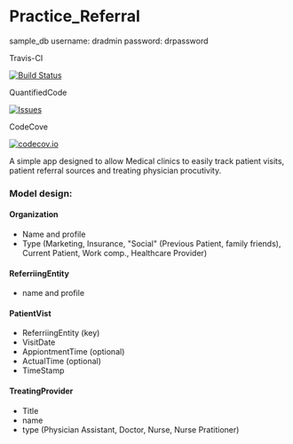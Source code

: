 # Practice_Referral

sample_db
username: dradmin
password: drpassword

Travis-CI

[![Build Status](https://travis-ci.org/Heteroskedastic/Dr-referral-tracker.svg?branch=master)](https://travis-ci.org/Heteroskedastic/Dr-referral-tracker)

QuantifiedCode

[![Issues](https://www.quantifiedcode.com/api/v1/project/2441b741074344f795cb6203dee0cea7/badge.svg)](https://www.quantifiedcode.com/app/project/2441b741074344f795cb6203dee0cea7)

CodeCove

[![codecov.io](https://codecov.io/github/Heteroskedastic/Dr-referral-tracker/coverage.svg?branch=master)](https://codecov.io/github/Heteroskedastic/Dr-referral-tracker?branch=master)

A simple app designed to allow Medical clinics to easily track patient visits, patient referral sources and treating physician procutivity.

### Model design:

#### Organization
* Name and profile
* Type (Marketing, Insurance, "Social" (Previous Patient, family friends), Current Patient, Work comp., Healthcare Provider)

#### ReferriingEntity
* name and profile

#### PatientVist
* ReferriingEntity (key)
* VisitDate
* AppiontmentTime (optional)
* ActualTime (optional)
* TimeStamp

#### TreatingProvider
* Title
* name
* type (Physician Assistant, Doctor, Nurse, Nurse Pratitioner)
